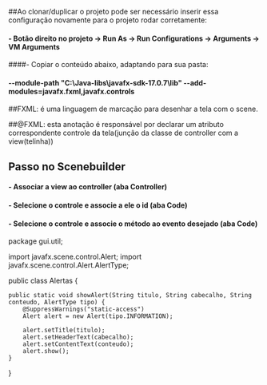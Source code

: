 

##Ao clonar/duplicar o projeto pode ser necessário inserir essa configuração novamente para o projeto rodar corretamente:

#### - Botão direito no projeto -> Run As -> Run Configurations -> Arguments -> VM Arguments
####- Copiar o conteúdo abaixo, adaptando para sua pasta:
#### --module-path "C:\Java-libs\javafx-sdk-17.0.7\lib" --add-modules=javafx.fxml,javafx.controls

##FXML: é uma linguagem de marcação para desenhar a tela com o scene.

##@FXML: esta anotação é responsável por declarar um atributo correspondente controle da tela(junção da classe de controller com a view(telinha))

## Passo no Scenebuilder

#### - Associar a view ao controller (aba Controller)
#### - Selecione o controle e associe a ele o id (aba Code)
#### - Selecione o controle e associe o método ao evento desejado (aba Code)

package gui.util;

import javafx.scene.control.Alert;
import javafx.scene.control.Alert.AlertType;

public class Alertas {
	
	public static void showAlert(String titulo, String cabecalho, String conteudo, AlertType tipo) {
		@SuppressWarnings("static-access")
		Alert alert = new Alert(tipo.INFORMATION);
		
		alert.setTitle(titulo);
		alert.setHeaderText(cabecalho);
		alert.setContentText(conteudo);
		alert.show();
	}
}



